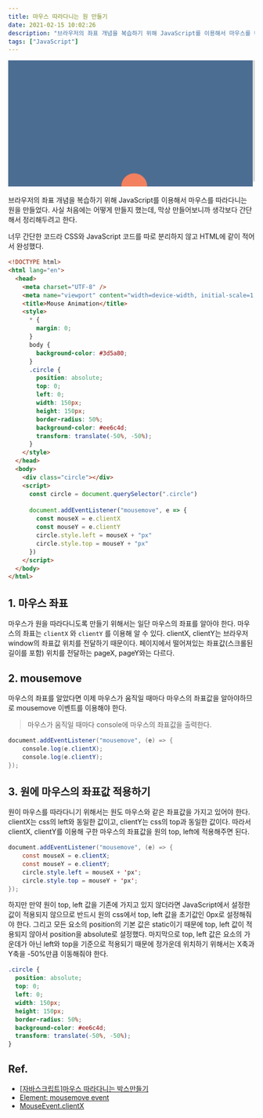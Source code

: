 ```yaml
---
title: 마우스 따라다니는 원 만들기
date: 2021-02-15 10:02:26
description: "브라우저의 좌표 개념을 복습하기 위해 JavaScript를 이용해서 마우스를 따라다니는 원을 만들었다. 사실 처음에는 어떻게 만들지 했는데, 막상 만들어보니까 생각보다 간단해서 정리해두려고 한다...."
tags: ["JavaScript"]
---
```


![mouse_animation](./images/mouse_animation.gif)

브라우저의 좌표 개념을 복습하기 위해 JavaScript를 이용해서 마우스를 따라다니는 원을 만들었다. 사실 처음에는 어떻게 만들지 했는데, 막상 만들어보니까 생각보다 간단해서 정리해두려고 한다.

너무 간단한 코드라 CSS와 JavaScript 코드를 따로 분리하지 않고 HTML에 같이 적어서 완성했다.

```html
<!DOCTYPE html>
<html lang="en">
  <head>
    <meta charset="UTF-8" />
    <meta name="viewport" content="width=device-width, initial-scale=1.0" />
    <title>Mouse Animation</title>
    <style>
      * {
        margin: 0;
      }
      body {
        background-color: #3d5a80;
      }
      .circle {
        position: absolute;
        top: 0;
        left: 0;
        width: 150px;
        height: 150px;
        border-radius: 50%;
        background-color: #ee6c4d;
        transform: translate(-50%, -50%);
      }
    </style>
  </head>
  <body>
    <div class="circle"></div>
    <script>
      const circle = document.querySelector(".circle")

      document.addEventListener("mousemove", e => {
        const mouseX = e.clientX
        const mouseY = e.clientY
        circle.style.left = mouseX + "px"
        circle.style.top = mouseY + "px"
      })
    </script>
  </body>
</html>
```

## 1. 마우스 좌표

마우스가 원을 따라다니도록 만들기 위해서는 일단 마우스의 좌표를 알아야 한다. 마우스의 좌표는 `clientX` 와 `clientY` 를 이용해 알 수 있다. clientX, clientY는 브라우저 window의 좌표값 위치를 전달하기 때문이다. 페이지에서 떨어져있는 좌표값(스크롤된 길이를 포함) 위치를 전달하는 pageX, pageY와는 다르다.

## 2. mousemove

마우스의 좌표를 알았다면 이제 마우스가 움직일 때마다 마우스의 좌표값을 알아야하므로 mousemove 이벤트를 이용해야 한다.

> 마우스가 움직일 때마다 console에 마우스의 좌표값을 출력한다.

```java
document.addEventListener("mousemove", (e) => {
    console.log(e.clientX);
    console.log(e.clientY);
});
```

## 3. 원에 마우스의 좌표값 적용하기

원이 마우스를 따라다니기 위해서는 원도 마우스와 같은 좌표값을 가지고 있어야 한다. clientX는 css의 left와 동일한 값이고, clientY는 css의 top과 동일한 값이다. 따라서 clientX, clientY를 이용해 구한 마우스의 좌표값을 원의 top, left에 적용해주면 된다.

```java
document.addEventListener("mousemove", (e) => {
    const mouseX = e.clientX;
    const mouseY = e.clientY;
    circle.style.left = mouseX + 'px';
    circle.style.top = mouseY + 'px';
});
```

하지만 만약 원이 top, left 값을 기존에 가지고 있지 않더라면 JavaScript에서 설정한 값이 적용되지 않으므로 반드시 원의 css에서 top, left 값을 초기값인 0px로 설정해줘야 한다. 그리고 모든 요소의 position의 기본 값은 static이기 때문에 top, left 값이 적용되지 않아서 position을 absolute로 설정했다. 마지막으로 top, left 값은 요소의 가운데가 아닌 left와 top을 기준으로 적용되기 때문에 정가운데 위치하기 위해서는 X축과 Y축을 -50%만큼 이동해줘야 한다.

```css
.circle {
  position: absolute;
  top: 0;
  left: 0;
  width: 150px;
  height: 150px;
  border-radius: 50%;
  background-color: #ee6c4d;
  transform: translate(-50%, -50%);
}
```

## Ref.

- [[자바스크립트]마우스 따라다니는 박스만들기](https://andwinter.tistory.com/284)
- [Element: mousemove event](https://developer.mozilla.org/en-US/docs/Web/API/Element/mousemove_event)
- [MouseEvent.clientX](https://developer.mozilla.org/en-US/docs/Web/API/MouseEvent/clientX)
